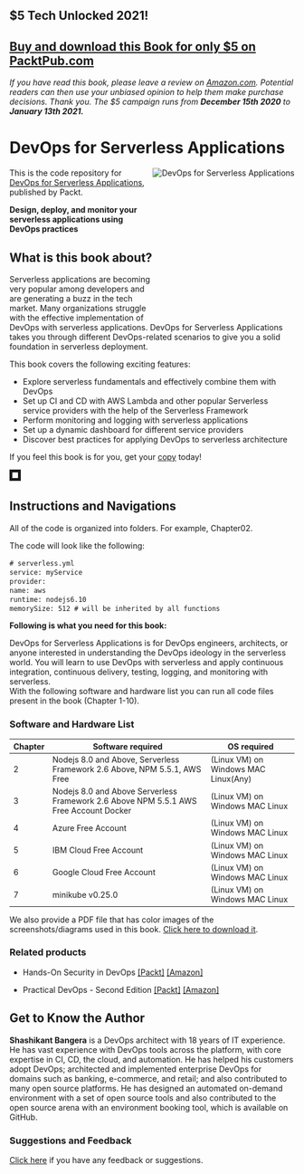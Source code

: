 ## $5 Tech Unlocked 2021!
[Buy and download this Book for only $5 on PacktPub.com](https://www.packtpub.com/product/devops-for-serverless-applications/9781788623445)
-----
*If you have read this book, please leave a review on [Amazon.com](https://www.amazon.com/gp/product/1788623444).     Potential readers can then use your unbiased opinion to help them make purchase decisions. Thank you. The $5 campaign         runs from __December 15th 2020__ to __January 13th 2021.__*

# DevOps for Serverless Applications

<a href="https://www.packtpub.com/virtualization-and-cloud/devops-serverless-applications?utm_source=github&utm_medium=repository&utm_campaign=9781788623445"><img src="https://d1ldz4te4covpm.cloudfront.net/sites/default/files/imagecache/ppv4_main_book_cover/B09349_cover.png" alt="DevOps for Serverless Applications" height="256px" align="right"></a>

This is the code repository for [DevOps for Serverless Applications](https://www.packtpub.com/virtualization-and-cloud/devops-serverless-applications?utm_source=github&utm_medium=repository&utm_campaign=9781788623445), published by Packt.

**Design, deploy, and monitor your serverless applications using DevOps practices**

## What is this book about?

Serverless applications are becoming very popular among developers and are generating a buzz in the tech market. Many organizations struggle with the effective implementation of DevOps with serverless applications. DevOps for Serverless Applications takes you through different DevOps-related scenarios to give you a solid foundation in serverless deployment.

This book covers the following exciting features:

* Explore serverless fundamentals and effectively combine them with DevOps
* Set up CI and CD with AWS Lambda and other popular Serverless service providers with the help of the Serverless Framework
* Perform monitoring and logging with serverless applications
* Set up a dynamic dashboard for different service providers
* Discover best practices for applying DevOps to serverless architecture

If you feel this book is for you, get your [copy](https://www.amazon.com/dp/1788623444) today!

<a href="https://www.packtpub.com/?utm_source=github&utm_medium=banner&utm_campaign=GitHubBanner"><img src="https://raw.githubusercontent.com/PacktPublishing/GitHub/master/GitHub.png" 
alt="https://www.packtpub.com/" border="5" /></a>


## Instructions and Navigations
All of the code is organized into folders. For example, Chapter02.

The code will look like the following:
```
# serverless.yml
service: myService
provider:
name: aws
runtime: nodejs6.10
memorySize: 512 # will be inherited by all functions

```

**Following is what you need for this book:**

DevOps for Serverless Applications is for DevOps engineers, architects, or anyone interested in understanding the DevOps ideology in the serverless world. You will learn to use DevOps with serverless and apply continuous integration, continuous delivery, testing, logging, and monitoring with serverless.	
With the following software and hardware list you can run all code files present in the book (Chapter 1-10).

### Software and Hardware List

| Chapter  | Software required                   | OS required                        |
| -------- | ------------------------------------| -----------------------------------|
| 2        |Nodejs 8.0 and Above, Serverless Framework 2.6 Above, NPM 5.5.1, AWS Free | (Linux VM) on Windows MAC Linux(Any) |
|3        |Nodejs 8.0 and Above Serverless Framework 2.6 Above NPM 5.5.1 AWS Free Account Docker  | (Linux VM) on Windows MAC Linux |
| 4        | Azure Free Account            | (Linux VM) on Windows MAC Linux |
| 5        | IBM Cloud Free Account            | (Linux VM) on Windows MAC Linux |
| 6        | Google Cloud Free Account         | (Linux VM) on Windows MAC Linux |
| 7        |minikube v0.25.0            |(Linux VM) on Windows MAC Linux |


We also provide a PDF file that has color images of the screenshots/diagrams used in this book. [Click here to download it](https://www.packtpub.com/sites/default/files/downloads/9781788623445_ColorImages.pdf).


### Related products <Other books you may enjoy>
* Hands-On Security in DevOps [[Packt]](https://www.packtpub.com/networking-and-servers/hands-security-devops?utm_source=github&utm_medium=repository&utm_campaign=9781788995504) [[Amazon]](https://www.amazon.com/dp/1788995503)

* Practical DevOps - Second Edition [[Packt]](https://www.packtpub.com/virtualization-and-cloud/practical-devops-second-edition?utm_source=github&utm_medium=repository&utm_campaign=9781788392570) [[Amazon]](https://www.amazon.com/dp/1788392574)

## Get to Know the Author
**Shashikant Bangera** is a DevOps architect with 18 years of IT experience. He has vast experience with DevOps tools across the platform, with core expertise in CI, CD, the cloud, and automation. He has helped his customers adopt DevOps; architected and implemented enterprise DevOps for domains such as banking, e-commerce, and retail; and also contributed to many open source platforms. He has designed an automated on-demand environment with a set of open source tools and also contributed to the open source arena with an environment booking tool, which is available on GitHub.	



### Suggestions and Feedback
[Click here](https://docs.google.com/forms/d/e/1FAIpQLSdy7dATC6QmEL81FIUuymZ0Wy9vH1jHkvpY57OiMeKGqib_Ow/viewform) if you have any feedback or suggestions.
